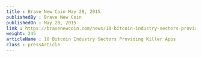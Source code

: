 ```yaml
---
title : Brave New Coin May 28, 2015
publishedBy : Brave New Coin
publishedOn : May 28, 2015
link : https://bravenewcoin.com/news/10-bitcoin-industry-sectors-providing-killer-apps
weight: 245
articleName : 10 Bitcoin Industry Sectors Providing Killer Apps
class : pressArticle
---
```

